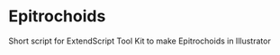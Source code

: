 Epitrochoids
============

Short script for ExtendScript Tool Kit to make Epitrochoids in Illustrator
